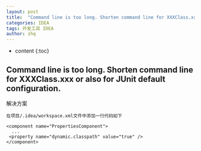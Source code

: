 ```yaml
---
layout: post
title:  "Command line is too long. Shorten command line for XXXClass.xxx or also for JUnit default configuration."
categories: IDEA
tags: 开发工具 IDEA
author: zhq
---
```


* content
{:toc}

## Command line is too long. Shorten command line for XXXClass.xxx or also for JUnit default configuration.

解决方案
```text
在项目/.idea/workspace.xml文件中添加一行代码如下

<component name="PropertiesComponent">
  ...
 <property name="dynamic.classpath" value="true" />
</component>
```


